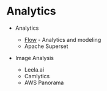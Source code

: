 # Analytics

- Analytics
    - [Flow](https://www.flow-software.com/) - Analytics and modeling
    - Apache Superset

- Image Analysis
    - Leela.ai
    - Camlytics
    - AWS Panorama